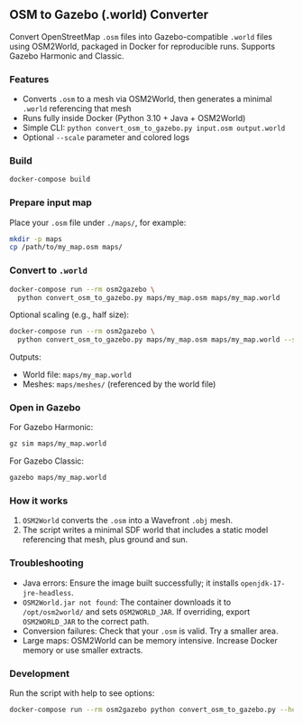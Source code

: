 ## OSM to Gazebo (.world) Converter

Convert OpenStreetMap `.osm` files into Gazebo-compatible `.world` files using OSM2World, packaged in Docker for reproducible runs. Supports Gazebo Harmonic and Classic.

### Features
- Converts `.osm` to a mesh via OSM2World, then generates a minimal `.world` referencing that mesh
- Runs fully inside Docker (Python 3.10 + Java + OSM2World)
- Simple CLI: `python convert_osm_to_gazebo.py input.osm output.world`
- Optional `--scale` parameter and colored logs

### Build
```bash
docker-compose build
```

### Prepare input map
Place your `.osm` file under `./maps/`, for example:
```bash
mkdir -p maps
cp /path/to/my_map.osm maps/
```

### Convert to `.world`
```bash
docker-compose run --rm osm2gazebo \
  python convert_osm_to_gazebo.py maps/my_map.osm maps/my_map.world
```

Optional scaling (e.g., half size):
```bash
docker-compose run --rm osm2gazebo \
  python convert_osm_to_gazebo.py maps/my_map.osm maps/my_map.world --scale 0.5
```

Outputs:
- World file: `maps/my_map.world`
- Meshes: `maps/meshes/` (referenced by the world file)

### Open in Gazebo
For Gazebo Harmonic:
```bash
gz sim maps/my_map.world
```

For Gazebo Classic:
```bash
gazebo maps/my_map.world
```

### How it works
1. `OSM2World` converts the `.osm` into a Wavefront `.obj` mesh.
2. The script writes a minimal SDF world that includes a static model referencing that mesh, plus ground and sun.

### Troubleshooting
- Java errors: Ensure the image built successfully; it installs `openjdk-17-jre-headless`.
- `OSM2World.jar not found`: The container downloads it to `/opt/osm2world/` and sets `OSM2WORLD_JAR`. If overriding, export `OSM2WORLD_JAR` to the correct path.
- Conversion failures: Check that your `.osm` is valid. Try a smaller area.
- Large maps: OSM2World can be memory intensive. Increase Docker memory or use smaller extracts.

### Development
Run the script with help to see options:
```bash
docker-compose run --rm osm2gazebo python convert_osm_to_gazebo.py --help
```


